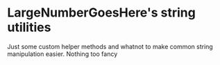 # LargeNumberGoesHere's string utilities
Just some custom helper methods and whatnot to make common string manipulation easier. Nothing too fancy